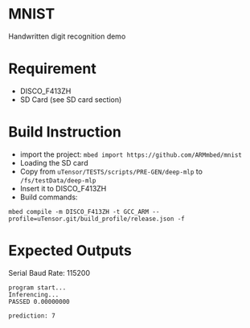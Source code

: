 # MNIST
Handwritten digit recognition demo

# Requirement
- DISCO_F413ZH
- SD Card (see SD card section)

# Build Instruction
- import the project:
`mbed import https://github.com/ARMmbed/mnist`
- Loading the SD card
- Copy from `uTensor/TESTS/scripts/PRE-GEN/deep-mlp` to `/fs/testData/deep-mlp`
- Insert it to DISCO_F413ZH
- Build commands:
```
mbed compile -m DISCO_F413ZH -t GCC_ARM --profile=uTensor.git/build_profile/release.json -f
```

# Expected Outputs
Serial Baud Rate: 115200
```
program start...
Inferencing...
PASSED 0.00000000

prediction: 7
```
